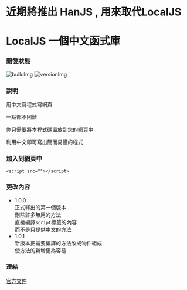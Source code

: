 # 近期將推出 HanJS , 用來取代LocalJS
# LocalJS 一個中文函式庫
### 開發狀態
![buildImg](https://img.shields.io/badge/build-passing-green.svg?style=plastic) 
![versionImg](https://img.shields.io/badge/version-1.0.1-green.svg?style=plastic)

### 說明
用中文寫程式寫網頁

一點都不困難

你只需要將本程式碼置放到您的網頁中

利用中文即可寫出簡而易懂的程式

### 加入到網頁中
```
<script src=""></script>
```

### 更改內容
  - 1.0.0<br>
	正式釋出的第一個版本<br>
	刪除許多無用的方法<br>
	直接編譯```script```標籤的內容<br>
	而不是只提供中文的方法<br>
  - 1.0.1<br>
	新版本把需要編譯的方法改成物件組成<br>
	使方法的新增更為容易

### 連結
[官方文件](https://localjs.blogspot.com?utm_source=github_dwcoop "官方文件")
